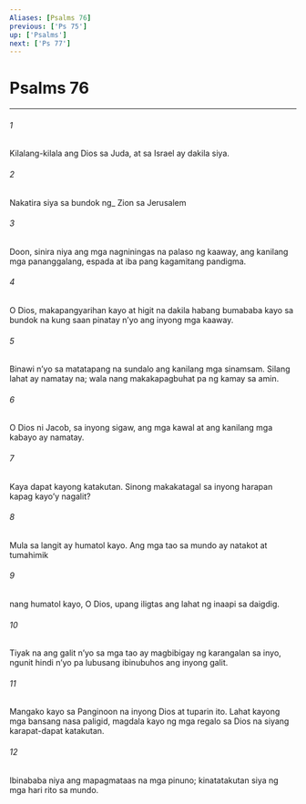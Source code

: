 ```yaml
---
Aliases: [Psalms 76]
previous: ['Ps 75']
up: ['Psalms']
next: ['Ps 77']
---
```

# Psalms 76

***






















###### 1 










Kilalang-kilala ang Dios sa Juda, at sa Israel ay dakila siya. 





















###### 2 










Nakatira siya sa bundok ng_ Zion sa Jerusalem 





















###### 3 










Doon, sinira niya ang mga nagniningas na palaso ng kaaway, ang kanilang mga pananggalang, espada at iba pang kagamitang pandigma. 





















###### 4 










O Dios, makapangyarihan kayo at higit na dakila habang bumababa kayo sa bundok na kung saan pinatay nʼyo ang inyong mga kaaway. 





















###### 5 










Binawi nʼyo sa matatapang na sundalo ang kanilang mga sinamsam. Silang lahat ay namatay na; wala nang makakapagbuhat pa ng kamay sa amin. 





















###### 6 










O Dios ni Jacob, sa inyong sigaw, ang mga kawal at ang kanilang mga kabayo ay namatay. 





















###### 7 










Kaya dapat kayong katakutan. Sinong makakatagal sa inyong harapan kapag kayoʼy nagalit? 





















###### 8 










Mula sa langit ay humatol kayo. Ang mga tao sa mundo ay natakot at tumahimik 





















###### 9 










nang humatol kayo, O Dios, upang iligtas ang lahat ng inaapi sa daigdig. 





















###### 10 










Tiyak na ang galit nʼyo sa mga tao ay magbibigay ng karangalan sa inyo, ngunit hindi nʼyo pa lubusang ibinubuhos ang inyong galit. 





















###### 11 










Mangako kayo sa Panginoon na inyong Dios at tuparin ito. Lahat kayong mga bansang nasa paligid, magdala kayo ng mga regalo sa Dios na siyang karapat-dapat katakutan. 





















###### 12 










Ibinababa niya ang mapagmataas na mga pinuno; kinatatakutan siya ng mga hari rito sa mundo.

